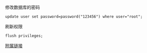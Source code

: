 修改数据库的密码

```mysql
update user set password=password("123456") where user="root";
```

刷新权限

```mysql
flush privileges;
```



<a href="https://www.jb51.net/article/146696.htm" target="_blank">附属链接</a>

